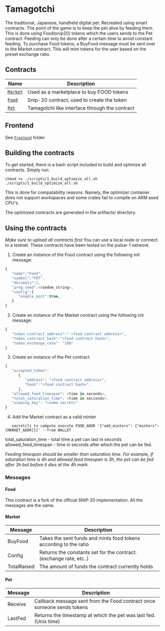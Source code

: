 # Tamagotchi

The traditional, Japanese, handheld digital pet. Recreated using smart contracts.
The point of the game is to keep the pet alive by feeding them.
This is done using Food(snip20) tokens which the users sends to the Pet contract. Feeding can only be done after a certain time to avoid constant feeding. To purchase Food tokens, a BuyFood message must be sent over to the Market contract. This will mint tokens for the user based on the preset exchange ratio.

## Contracts

| Name                         | Description                                    |
| ---------------------------- | ---------------------------------------------- |
| [`Market`](contracts/Market) | Used as a marketplace to buy FOOD tokens       |
| [`Food`](packages/Food)      | Snip-20 contract, used to create the token     |
| [`Pet`](contracts/Pet)       | Tamagotchi like interface through the contract |

## Frontend

See [`Frontend`](frontend) folder

## Building the contracts

To get started, there is a bash script included to build and optimize all contracts. Simply run:

```
chmod +x ./scripts/1_build_optimize_all.sh
./scripts/1_build_optimize_all.sh
```

This is done for compatability reasons. Namely, the optimizer container does not support workspaces and some crates fail to compile on ARM ased CPU's.

The optimized contracts are generated in the artifacts/ directory.

## Using the contracts

_Make sure to upload all contracts first_
You can use a local node or connect to a testnet. These contracts have been tested on the pulsar-1 network.

1. Create an instance of the Food contract using the following init message:

```javascript
{
   "name":"Food",
   "symbol":"FDT",
   "decimals":2,
   "prng_seed":<random_string>,
   "config":{
      "enable_mint":true,
   }
}
```

2. Create an instance of the Market contract using the following init message:

```javascript
{
   "token_contract_address":" <food contract address>",
   "token_contract_hash":"<food contract hash>",
   "token_exchange_rate": "100"
}
```

3. Create an instance of the Pet contract

```javascript
{
   "accepted_token":
      {
         "address": "<food contract address>",
         "hash":"<food contract hash>",
      },
   "allowed_feed_timespan": <time in seconds>,
   "total_saturation_time": <time in secconds>,
   "viewing_key": "<some secret>"
}
```
4. Add the Market contract as a valid minter
```
   secretcli tx compute execute FOOD_ADDR '{"add_minters": {"minters":[MARKET_ADDR]}}' --from WALLET
```

total_saturation_time - total time a pet can last in seconds
allowed_feed_timespan - time in seconds after which the pet can be fed.

_Feeding timespan should be smaller than saturation time. For example, if saturation time is 4h and allowed feed timespan is 3h, the pet can be fed after 3h but before it dies at the 4h mark._

### Messages

#### Food

This contract is a fork of the official SNIP-20 implementation. All the messages are the same.

#### Market

| Message     | Description                                                        |
| ----------- | ------------------------------------------------------------------ |
| BuyFood     | Takes the sent funds and mints food tokens according to the ratio  |
| Config      | Returns the constants set for the contract. (exchange rate, etc..) |
| TotalRaised | The amount of funds the contract currently holds                   |

#### Pet

| Message | Description                                                            |
| ------- | ---------------------------------------------------------------------- |
| Receive | Callback message sent from the Food contract once someone sends tokens |
| LastFed | Returns the timestamp at which the pet was last fed. (Unix time)       |
